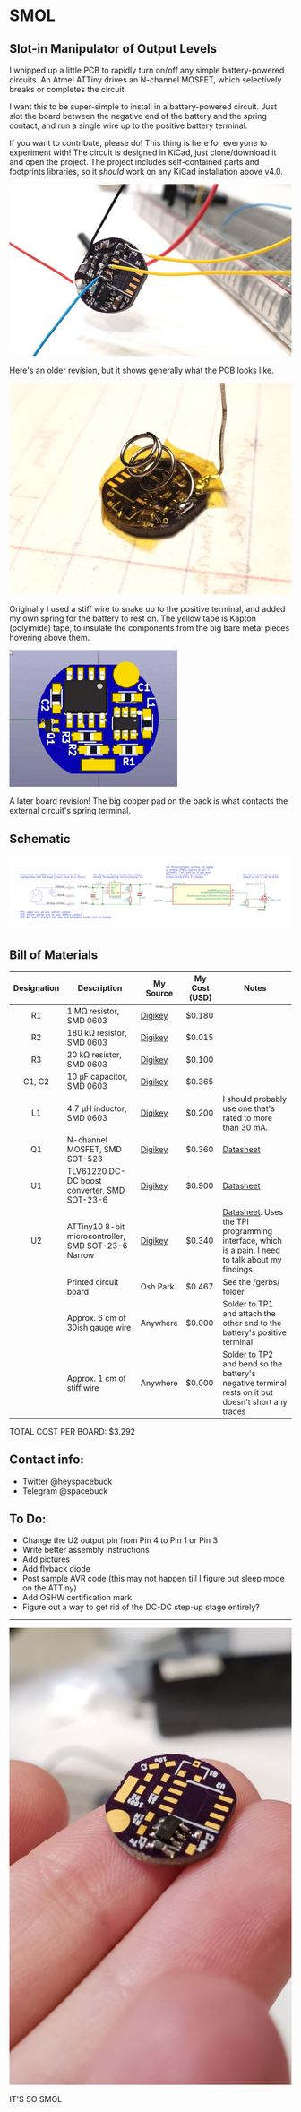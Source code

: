 # SMOL
## **S**lot-in **M**anipulator of **O**utput **L**evels

I whipped up a little PCB to rapidly turn on/off any simple battery-powered circuits. An Atmel ATTiny drives an N-channel MOSFET, which selectively breaks or completes the circuit.

I want this to be super-simple to install in a battery-powered circuit. Just slot the board between the negative end of the battery and the spring contact, and run a single wire up to the positive battery terminal.

If you want to contribute, please do! This thing is here for everyone to experiment with! The circuit is designed in KiCad, just clone/download it and open the project. The project includes self-contained parts and footprints libraries, so it *should* work on any KiCad installation above v4.0.

![](img/breadboard.jpg)

Here's an older revision, but it shows generally what the PCB looks like.

![](img/old-way.jpg)

Originally I used a stiff wire to snake up to the positive terminal, and added my own spring for the battery to rest on. The yellow tape is Kapton (polyimide) tape, to insulate the components from the big bare metal pieces hovering above them.

![](img/wrl-spin.gif)

A later board revision! The big copper pad on the back is what contacts the external circuit's spring terminal.

## Schematic
![](img/schem.png)

## Bill of Materials
| Designation | Description | My Source | My Cost (USD) | Notes |
|:-----------:|-------------|-----------|---------------|-------|
| R1 | 1 MΩ resistor, SMD 0603   | [Digikey](https://www.digikey.com/product-detail/en/vishay-beyschlag/MCT06030C1004FP500/MCT0603-1.00M-CFCT-ND/2607877) | $0.180 | |
| R2 | 180 kΩ resistor, SMD 0603 | [Digikey](https://www.digikey.com/product-detail/en/yageo/RC0603FR-07180KL/311-180KHRCT-ND/729942) | $0.015 |  |
| R3 | 20 kΩ resistor, SMD 0603   | [Digikey](https://www.digikey.com/product-detail/en/panasonic-electronic-components/ERJ-3EKF2002V/P20.0KHCT-ND/198237) | $0.100 | |
| C1, C2 | 10 μF capacitor, SMD 0603 | [Digikey](https://www.digikey.com/product-detail/en/murata-electronics-north-america/ZRB18AR61C106ME01L/490-10990-1-ND/5321191) | $0.365 | |
| L1 | 4.7 μH inductor, SMD 0603 | [Digikey](https://www.digikey.com/product-detail/en/tdk-corporation/MLF1608A4R7KTA00/445-1021-1-ND/504419) | $0.200 | I should probably use one that's rated to more than 30 mA. |
| Q1 | N-channel MOSFET, SMD SOT-523 | [Digikey](https://www.digikey.com/product-detail/en/diodes-incorporated/DMG1012T-7/DMG1012T-7DICT-ND/2181232) | $0.360 | [Datasheet](https://www.diodes.com/assets/Datasheets/ds31783.pdf) |
| U1 | TLV61220 DC-DC boost converter, SMD SOT-23-6 | [Digikey](https://www.digikey.com/product-detail/en/texas-instruments/TLV61220DBVR/296-30547-1-ND/3458120) | $0.900 | [Datasheet](http://www.ti.com/lit/ds/symlink/tlv61220.pdf) |
| U2 | ATTiny10 8-bit microcontroller, SMD SOT-23-6 Narrow | [Digikey](https://www.digikey.com/product-detail/en/microchip-technology/ATTINY10-TSHR/ATTINY10-TSHRCT-ND/2136158) | $0.340 | [Datasheet](http://ww1.microchip.com/downloads/en/DeviceDoc/Atmel-8127-AVR-8-bit-Microcontroller-ATtiny4-ATtiny5-ATtiny9-ATtiny10_Datasheet.pdf). Uses the TPI programming interface, which is a pain. I need to talk about my findings. |
| | Printed circuit board | Osh Park | $0.467 | See the /gerbs/ folder |
| | Approx. 6 cm of 30ish gauge wire | Anywhere | $0.000 | Solder to TP1 and attach the other end to the battery's positive terminal |
| | Approx. 1 cm of stiff wire | Anywhere | $0.000 | Solder to TP2 and bend so the battery's negative terminal rests on it but doesn't short any traces |

TOTAL COST PER BOARD: $3.292

## Contact info:
- Twitter @heyspacebuck
- Telegram @spacebuck

## To Do:
- Change the U2 output pin from Pin 4 to Pin 1 or Pin 3
- Write better assembly instructions
- Add pictures
- Add flyback diode
- Post sample AVR code (this may not happen till I figure out sleep mode on the ATTiny)
- Add OSHW certification mark
- Figure out a way to get rid of the DC-DC step-up stage entirely?

------

![](img/so-so-smol.jpg)

IT'S SO SMOL
